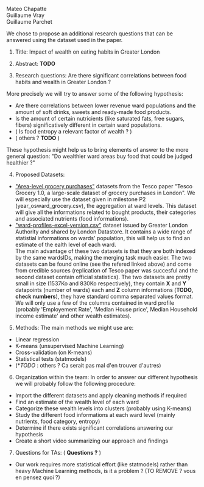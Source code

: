 Mateo Chapatte  
Guillaume Vray  
Guillaume Parchet  

We chose to propose an additional research questions that can be answered using the dataset used in the paper.

1. Title:
 Impact of wealth on eating habits in Greater London

2. Abstract:
 **TODO**
 
3. Research questions:
 Are there significant correlations between food habits and wealth in Greater London ? 
 
More precisely we will try to answer some of the following hypothesis:
  - Are there correlations between lower revenue ward populations and the amount of soft drinks, sweets and ready-made food products.
  - Is the amount of certain nutricients (like saturated fats, free sugars, fibers) significatively different in certain ward populations.
  - ( Is food entropy a relevant factor of wealth ? )
  - ( others ? **TODO** )
   
These hypothesis might help us to bring elements of answer to the more general question: "Do wealthier ward areas buy food that could be judged healthier ?"
 
4. Proposed Datasets:
 - ["Area-level grocery purchases"](https://figshare.com/collections/Tesco_Grocery_1_0/4769354/2) datasets from the Tesco paper "Tesco Grocery 1.0, a large-scale dataset of grocery purchases in London". We will especially use the dataset given in milestone P2 (year_osward_grocery.csv), the aggregation at ward levels. This dataset will give all the informations related to bought products, their categories and associated nutrients (food informations).
 - ["ward-profiles-excel-version.csv"](https://data.london.gov.uk/dataset/ward-profiles-and-atlas) dataset issued by Greater London Authority and shared by London Datastore. It contains a wide range of statistial informations on wards' population, this will help us to find an estimate of the ealth level of each ward.  
The main advantage of these two datasets is that they are both indexed by the same wardsIDs, making the merging task much easier. The two datasets can be found online (see the refered linked above) and come from credible sources (replication of Tesco paper was succesful and the second dataset contain official statistics). The two datasets are pretty small in size (1537Ko and  830Ko respectively), they contain **X** and **Y** datapoints (number of wards) each and **Z** column informations (**TODO, check numbers**), they have standard comma separated values format. We will only use a few of the columns contained in ward profile (probably 'Employement Rate', 'Median House price', Median Household income estimate' and other wealth estimates). 
 
5. Methods:
The main methods we might use are:
 - Linear regression
 - K-means (unsupervised Machine Learning)
 - Cross-validation (on K-means)
 - Statistical tests (statmodels)
 - (**TODO* : others ? Ca serait pas mal d'en trouver d'autres)
 
6. Organization within the team:
In order to answer our different hypothesis we will probably follow the following procedure:
 - Import the different datasets and apply cleaning methods if required
 - Find an estimate of the wealth level of each ward
 - Categorize these wealth levels into clusters (probably using K-means)
 - Study the different food informations at each ward level (mainly nutrients, food category, entropy)
 - Determine if there exists significant correlations answering our hypothesis
 - Create a short video summarizing our approach and findings
 
7. Questions for TAs:
( **Questions ?** )
 - Our work requires more statistical effort (like statmodels) rather than heavy Machine Learning methods, is it a problem ? (TO REMOVE ? vous en pensez quoi ?)
 
 
 
 
 
 
